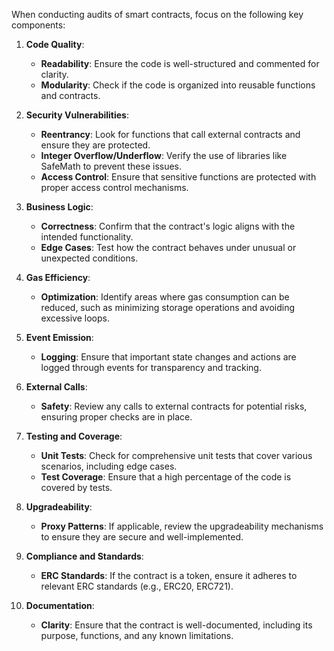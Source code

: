 When conducting audits of smart contracts, focus on the following key components:

1. **Code Quality**:
    
    - **Readability**: Ensure the code is well-structured and commented for clarity.
    - **Modularity**: Check if the code is organized into reusable functions and contracts.
2. **Security Vulnerabilities**:
    
    - **Reentrancy**: Look for functions that call external contracts and ensure they are protected.
    - **Integer Overflow/Underflow**: Verify the use of libraries like SafeMath to prevent these issues.
    - **Access Control**: Ensure that sensitive functions are protected with proper access control mechanisms.
3. **Business Logic**:
    
    - **Correctness**: Confirm that the contract's logic aligns with the intended functionality.
    - **Edge Cases**: Test how the contract behaves under unusual or unexpected conditions.
4. **Gas Efficiency**:
    
    - **Optimization**: Identify areas where gas consumption can be reduced, such as minimizing storage operations and avoiding excessive loops.
5. **Event Emission**:
    
    - **Logging**: Ensure that important state changes and actions are logged through events for transparency and tracking.
6. **External Calls**:
    
    - **Safety**: Review any calls to external contracts for potential risks, ensuring proper checks are in place.
7. **Testing and Coverage**:
    
    - **Unit Tests**: Check for comprehensive unit tests that cover various scenarios, including edge cases.
    - **Test Coverage**: Ensure that a high percentage of the code is covered by tests.
8. **Upgradeability**:
    
    - **Proxy Patterns**: If applicable, review the upgradeability mechanisms to ensure they are secure and well-implemented.
9. **Compliance and Standards**:
    
    - **ERC Standards**: If the contract is a token, ensure it adheres to relevant ERC standards (e.g., ERC20, ERC721).
10. **Documentation**:
    
    - **Clarity**: Ensure that the contract is well-documented, including its purpose, functions, and any known limitations.